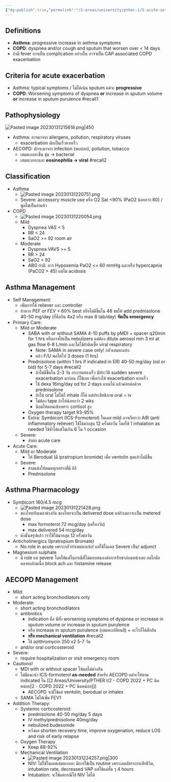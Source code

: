 ```yaml
---
{"dg-publish":true,"permalink":"/2-areas/university/pther-i/5-acute-asthma-and-copd-exacerbation/","created":"2023-02-12T22:00:45.363+07:00","updated":"2025-10-06T19:41:23.285+07:00"}
---
```


## Definitions
- **Asthma**: progressive increase in asthma symptoms
- **COPD**: dyspnea and/or cough and sputum that worsen over < 14 days
- ถ้ามี fever อาจเป็น complication อย่างอื่น อาจจเป็น CAP associated COPD exacerbation

## Criteria for acute exacerbation
- Asthma: typical symptoms / ไม่ได้เน้น sputum แต่จะ **progressive**
- **COPD**: Worsening symptoms of dyspnea **or** increase in sputum volume **or** increase in sputum purulence #recall1

## Pathophysiology

![Pasted image 20230131215618.png|450](/img/user/3%20Resources/Attachment/Pasted%20image%2020230131215618.png)
- Asthma: อาจมาจาก allergens, pollution, respiratory viruses
	- exacerbation มักเป็นเร็วหายเร็ว
- AECOPD: มักจะมาจาก infection (พบบ่อย), pollution, tobacco
	- เสมหะเยอะขึ้น ขุ่น -> bacterial
	- เสมหะเยอะและ **eosinophilia -> viral** #recall2 

## Classification
- Asthma
	- ![Pasted image 20230131220751.png](/img/user/3%20Resources/Attachment/Pasted%20image%2020230131220751.png)
	- Severe: accessory muscle use หรือ O2 Sat <90% (PaO2 น้อยกว่า 60) / พูดไม่เป็นคำแล้ว 
- COPD
	- ![Pasted image 20230131220054.png](/img/user/3%20Resources/Attachment/Pasted%20image%2020230131220054.png)
	- Mild
		- Dyspnea VAS < 5
		- RR < 24
		- SaO2 >= 92 room air
	- Moderate
		- Dyspnea VAVS >= 5
		- RR > 24
		- SaO2 < 92
		- ABG ถ้ามี: อาจ Hypoxemia PaO2 <= 60 mmHg และหรือ hypercapnia (PaCO2 > 45) แต่ไม่ acidosis

## Asthma Management
- Self Management:
	- เพิ่มการใช้ reliever และ controller
	- ถ้าหาก PEF or FEV < 60% best หรือไม่ดีขึ้นใน 48 ชมให้ add prednisolone 40-50 mg/day (ก็คือกิน 4x2 หรือ max 8 tab/day) **จัดเป็น emergency**
- Primary Care:
	-  Mild or Moderate
		- SABA with or without SAMA 4-10 puffs by pMDI + spacer q20min for 1 hrs หรืออาจให้เป็น nebulizers แต่ต้อง dilute aerosol min 3 ml at gas flow 6-8 L/min และไม่ใช้ถ้าติดเชื้อ viral respiratory
			- Note: SAMA in severe case only! กลัวเสมหะแห้ง
			- แล้ว F/U พอให้ไป 3 doses (1 hrs)
		- Prednisolone (within 1 hrs if indicated in ER) 40-50 mg/day (od or bid) for 5-7 days #recall2 
			- ถ้าไม่ดีขึ้นใน 2-3 วัน อาการแย่ลงเร็ว มีประวัติ sudden severe exacerbation มาก่อน ก็ใช้เลย เพื่อเร่งให้ exacerbation หายเร็ว
			- ใช้ dexa 16mg/day od for 2 days แทนได้ แล้วค่อยต่อด้วย prednisolone
			- ถ้าให้ oral ไม่ได้ก็ inhale ก็ได้ แต่ประสิทธิภาพ oral = iv
			- ไม่ต้อง tape ถ้าให้น้อยกว่า 2 wks
			- นิยมให้ตอนเช้าเพราะ cortisol สูง
		- Oxygen therapy target 93-95%
		- Extra: Symbicort (ICS-Formoterol) ในเคส mild อาจเรียกว่า AIR (anti inflammatory reliever) ใช้ได้มากสุด 12 ครั้งต่อวัน โดยใช้ 1 inhalation as needed ใช้ซ้ำได้แต่ไม่เกิน 6 ใน 1 occasion
	- Severe:
		- ส่งต่อ acute care
- Acute Care:
	- Mild or Moderate
		- ให้ Berodual (มี ipratropium bromide) เมื่อ ventolin สุดแล้วไม่ดีขึ้น
	- Severe:
		- สาดแม้งให้หมดทุกอย่างที่มี อิอิ
		- Prednisolone

## Asthma Pharmacology
- Symbicort 160/4.5 mcg
	- ![Pasted image 20230131221428.png](/img/user/3%20Resources/Attachment/Pasted%20image%2020230131221428.png)
	- ของไทยกับเมกาต่างกัน ของไทยจะเป็น delivered dose แต่ถ้าเมกาจะเป็น metered dose
		- max formoterol 72 mcg/day (เครื่องวัด)
		- max delivered 54 mcg/day
	- ดังนั้นสรุปแล้ว เราใช้ได้มากสุด 12 ครั้งต่อวัน
- Anticholinergics (Ipratropium Bromate)
	- No role in acute เพราะกลัวทำเสมหะแห้ง! แต่ใช้ในเคส Severe เป็น/ adjunct
- Magnesium sulphate
	- มี role แค่ severe โดยให้แค่ในกรณีที่ไม่ตอบสนองต่อการรักษาก่อนหน้าเลย กลไกคือคลายกล้ามเนื้อ block ach และ histamine release

## AECOPD Management
- Mild:
	- short acting bronchodilators only
- Moderate:
	- short acting bronchodilators
	- antibiotics 
		- indication คือ มีทั้ง worsening symptoms of dyspnea or increase in sputum volume or increase in sputum purulence
		- หรือ increase in sputum purulence (เสมหะเปลี่ยนสี) + อะไรก็ได้สักอัน
		- **หรือ mechanical ventilation** #recall2 
		- ใช้ azithromycin 250 x2  5-7 วัน
	- and/or oral corticosteroid
- Severe:
	- require hospitalization or visit emergency room
- Cautions!
	- MDI with or without spacer ให้ผลไม่ต่างกัน
	- ไม่มีแนะนำ ICS-formoterol **as-needed** สำหรับ AECOPD แต่จะให้ตาม indicated ใน [[2 Areas/University/PTHER I/2 - COPD 2022 + PC นิดหน่อย\|2 - COPD 2022 + PC นิดหน่อย]])
		- AECOPD จะมีใช้แค่ ventolin, berodual or inhalex
	- SAMA ไม่ได้เพิ่ม FEV1
- Addition Therapy:
	- Systemic corticosteroid:
		- prednisolone 40-50 mg/day 5 days
		- IV methylprednisolone 40mg/day
		- nebulized budesonide
		- หวังผล shorten recovery time, improve oxygenation, reduce LOS and risk of early relapse
	- Oxygen Therapy
		- Keep 88-92%
	- Mechanical Ventilation
		- ![Pasted image 20230131224257.png|300](/img/user/3%20Resources/Attachment/Pasted%20image%2020230131224257.png)
		- NIV: ไม่ใช้ในเคสเสมหะเยอะ มีการใช้เป็น routine เพราะลดอัตราการเสียชีวิต, intubation rate, decreased VAP แต่ใช้แค่สั้น ๆ 4 hours
		- Intubation: จะใช้แค่กรณีใช้ NIV ไม่ได้